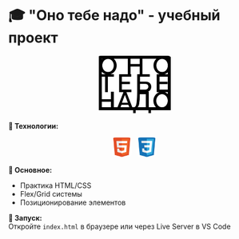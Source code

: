 # 🎓 "Оно тебе надо" - учебный проект

<div align="center">
  <picture>
    <source media="(prefers-color-scheme: dark)" srcset="./images/logo-white.svg">
    <source media="(prefers-color-scheme: light)" srcset="./images/logo-black.svg">
    <img src="./images/logo-black.svg" width="150" alt="Лого" title="Логотип проекта" style="border-radius:8px">
  </picture>
</div>

**🔧 Технологии:**  
<div align="center" style="display: flex; gap: 10px; justify-content: center; margin: 12px 0;">
  <a href="https://developer.mozilla.org/ru/docs/Web/HTML" target="_blank">
    <img src="https://raw.githubusercontent.com/devicons/devicon/master/icons/html5/html5-original.svg" width="40" height="40" alt="HTML5" style="border-radius:8px">
  </a>
  <a href="https://developer.mozilla.org/ru/docs/Web/CSS" target="_blank">
    <img src="https://raw.githubusercontent.com/devicons/devicon/master/icons/css3/css3-original.svg" width="40" height="40" alt="CSS3" style="border-radius:8px">
  </a>
</div>

**📌 Основное:**  
- Практика HTML/CSS  
- Flex/Grid системы  
- Позиционирование элементов  

**🚀 Запуск:**  
Откройте `index.html` в браузере или через Live Server в VS Code
